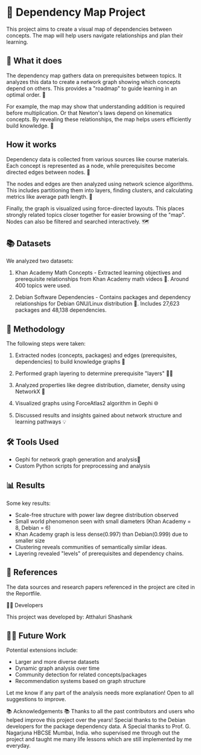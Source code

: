 # 🧭 Dependency Map Project 
This project aims to create a visual map of dependencies between concepts. The map will help users navigate relationships and plan their learning.

## 🤔 What it does 
The dependency map gathers data on prerequisites between topics. It analyzes this data to create a network graph showing which concepts depend on others. This provides a "roadmap" to guide learning in an optimal order. 🧭

For example, the map may show that understanding addition is required before multiplication. Or that Newton's laws depend on kinematics concepts. By revealing these relationships, the map helps users efficiently build knowledge. 🧠

## How it works

Dependency data is collected from various sources like course materials. Each concept is represented as a node, while prerequisites become directed edges between nodes. 👥

The nodes and edges are then analyzed using network science algorithms. This includes partitioning them into layers, finding clusters, and calculating metrics like average path length. 🧮

Finally, the graph is visualized using force-directed layouts. This places strongly related topics closer together for easier browsing of the "map". Nodes can also be filtered and searched interactively. 🗺️

## 📚 Datasets

We analyzed two datasets:

1. Khan Academy Math Concepts - Extracted learning objectives and prerequisite relationships from Khan Academy math videos 🎥. Around 400 topics were used. 

2. Debian Software Dependencies - Contains packages and dependency relationships for Debian GNU/Linux distribution 🐧. Includes 27,623 packages and 48,138 dependencies. 

## 🧪 Methodology

The following steps were taken:

1. Extracted nodes (concepts, packages) and edges (prerequisites, dependencies) to build knowledge graphs 🧮

2. Performed graph layering to determine prerequisite "layers" 🧑‍🏫

3. Analyzed properties like degree distribution, diameter, density using NetworkX 🔬

4. Visualized graphs using ForceAtlas2 algorithm in Gephi 🌐

5. Discussed results and insights gained about network structure and learning pathways 💡

## 🛠 Tools Used

- Gephi for network graph generation and analysis🔧
- Custom Python scripts for preprocessing and analysis

## 📊 Results

Some key results:

- Scale-free structure with power law degree distribution observed
- Small world phenomenon seen with small diameters (Khan Academy = 8, Debian = 6)  
- Khan Academy graph is less dense(0.997) than Debian(0.999) due to smaller size
- Clustering reveals communities of semantically similar ideas.
- Layering revealed "levels" of prerequisites and dependency chains.

## 📖 References

The data sources and research papers referenced in the project are cited in the Reportfile.

👨‍💻 Developers

This project was developed by: Atthaluri Shashank

## 👨‍💻 Future Work

Potential extensions include:

- Larger and more diverse datasets 
- Dynamic graph analysis over time
- Community detection for related concepts/packages
- Recommendation systems based on graph structure

Let me know if any part of the analysis needs more explanation! Open to all suggestions to improve.

📚 Acknowledgements 📚
Thanks to all the past contributors and users who helped improve this project over the years! Special thanks to the Debian developers for the package dependency data. 
A Special thanks to Prof. G. Nagarjuna HBCSE Mumbai, India. who supervised me through out the project and taught me many life lessons which are still implemented by me everyday. 
